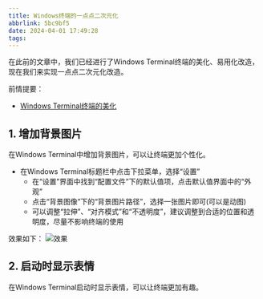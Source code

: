 ```yaml
---
title: Windows终端的一点点二次元化
abbrlink: 5bc9bf5
date: 2024-04-01 17:49:28
tags:
---
```


在此前的文章中，我们已经进行了Windows Terminal终端的美化、易用化改造，
现在我们来实现一点点二次元化改造。

前情提要：
- [Windows Terminal终端的美化](/posts/a8a8e99/)

## 1. 增加背景图片
在Windows Terminal中增加背景图片，可以让终端更加个性化。

- 在Windows Terminal标题栏中点击下拉菜单，选择“设置”
   - 在“设置”界面中找到“配置文件”下的默认值项，点击默认值界面中的“外观”
   - 点击“背景图像”下的“背景图片路径”，选择一张图片即可(可以是动图)
   - 可以调整“拉伸”、“对齐模式”和“不透明度”，建议调整到合适的位置和透明度，尽量不影响终端的使用

效果如下：
![效果](终端背景.gif)

## 2. 启动时显示表情
在Windows Terminal启动时显示表情，可以让终端更加有趣。
